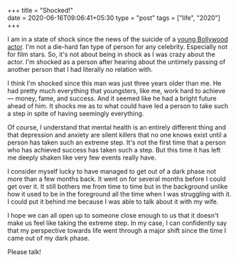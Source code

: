 +++
title = "Shocked!"                           
date = 2020-06-16T09:06:41+05:30
type = "post"
tags = ["life", "2020"]
+++

I am in a state of shock since the news of the suicide of a [young Bollywood
actor](https://en.wikipedia.org/wiki/Sushant_Singh_Rajput). I'm not a die-hard
fan type of person for any celebrity. Especially not for film stars. So, it's
not about being in shock as I was crazy about the actor. I'm shocked as a
person after hearing about the untimely passing of another person that I had
literally no relation with.

I think I'm shocked since this man was just three years older than me. He
had pretty much everything that youngsters, like me, work hard to achieve —
money, fame, and success. And it seemed like he had a bright future ahead of
him. It shocks me as to what could have led a person to take such a step in
spite of having seemingly everything.

Of course, I understand that mental health is an entirely different thing and
that depression and anxiety are silent killers that no one knows exist until a
person has taken such an extreme step. It's not the first time that a person
who has achieved success has taken such a step. But this time it has left me
deeply shaken like very few events really have.

I consider myself lucky to have managed to get out of a dark phase not more
than a few months back. It went on for several months before I could get over
it. It still bothers me from time to time but in the background unlike how it
used to be in the foreground all the time when I was struggling with it. I
could put it behind me because I was able to talk about it with my wife.

I hope we can all open up to someone close enough to us that it doesn't make us
feel like taking the extreme step. In my case, I can confidently say that my
perspective towards life went through a major shift since the time I came out
of my dark phase.

Please talk!
